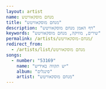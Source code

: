 ```yaml
---
layout: artist
name: מנחם מוסקאוויטש
title: "מנחם מוסקאוויטש"
description: "דף האמן מנחם מוסקאוויטש"
keywords: "שירים, מוזיקה, מנחם מוסקאוויטש"
permalink: /artists/מנחם-מוסקאוויטש/
redirect_from:
  - /artists/list/מנחם מוסקאוויטש
songs:
  - number: "53169"
    name: "יש תקווה באידיש"
    album: "סינגלים"
    artist: "מנחם מוסקאוויטש"
---
```

